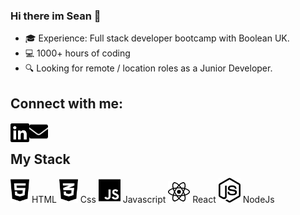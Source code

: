 ### Hi there im Sean 👋

- 🎓 Experience: Full stack developer bootcamp with Boolean UK.</li>
- 💻 1000+ hours of coding</li>
- 🔍 Looking for remote / location roles as a Junior Developer.</li>

## Connect with me:

[<img align="left" alt="socialImage" fill="blue" width="30px" src="images/linkedin-brands.svg"/>][linkedin]
[<img align="left" alt="emailImage" width="30px" src="images/envelope-solid.svg"/>][email]

<Br>

## My Stack

<span>
<img  alt="htmlImage" fill="blue" width="30px" src="images/html5-brands.svg"/> <span >HTML</span>
</span>
<span>
<img  alt="cssImage" fill="blue" width="30px" src="images/css3-alt-brands.svg"/> <span>Css</span>
</span>
<span>
<img  alt="javascriptImage" fill="blue" width="35px" src="images/js-brands.svg"/> <span>Javascript</span>
</span>
<span>
<img  alt="reactImage" fill="blue" width="35px" src="images/react-brands.svg"/> <span>React</span>
</span>
<span>
<img  alt="nodeImage" fill="blue" width="35px" src="images/node-js-brands.svg"/> <span>NodeJs</span>
</span>

[linkedin]: https://www.linkedin.com/in/sean-davison-82521b151/
[email]: seandavison1998@hotmail.com
